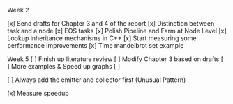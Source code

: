 
Week 2

[x] Send drafts for Chapter 3 and 4 of the report
[x] Distinction between task and a node
[x] EOS tasks
[x] Polish Pipeline and Farm at Node Level
    [x] Lookup inheritance mechanisms in C++
[x] Start measuring some performance improvements
    [x] Time mandelbrot set example


Week 5
[ ] Finish up literature review
[ ] Modify Chapter 3 based on drafts
[ ] More examples & Speed up graphs
[ ] 


[ ] Always add the emitter and collector first (Unusual Pattern)



[x] Measure speedup
